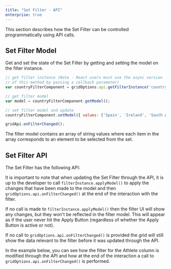 ```yaml
---
title: "Set Filter - API"
enterprise: true
---
```


This section describes how the Set Filter can be controlled programmatically using API calls.

## Set Filter Model

Get and set the state of the Set Filter by getting and setting the model on the filter instance.

```js
// get filter instance (Note - React users must use the async version
// of this method by passing a callback parameter)
var countryFilterComponent = gridOptions.api.getFilterInstance('country');

// get filter model
var model = countryFilterComponent.getModel();

// set filter model and update
countryFilterComponent.setModel({ values: ['Spain', 'Ireland', 'South Africa'] });

gridApi.onFilterChanged();
```

The filter model contains an array of string values where each item in the array corresponds to an element to be selected from the set.

## Set Filter API

The Set Filter has the following API:

<api-documentation sources='["grid-filter-api/resources/filterApi.json", "filter-provided/resources/providedFilters.json' section='api'></api-documentation>


It is important to note that when updating the Set Filter through the API, it is up to the developer to call `filterInstance.applyModel()` to apply the changes that have been made to the model and then `gridOptions.api.onFilterChanged()` at the end of the interaction with the filter.


If no call is made to `filterInstance.applyModel()` then the filter UI will show any changes, but they won't be reflected in the filter model. This will appear as if the user never hit the Apply Button (regardless of whether the Apply Button is active or not).


If no call to `gridOptions.api.onFilterChanged()` is provided the grid will still show the data relevant to the filter before it was updated through the API.

In the example below, you can see how the filter for the Athlete column is modified through the API and how at the end of the interaction a call to `gridOptions.api.onFilterChanged()` is performed.

<grid-example title='Set Filter API' name='set-filter-api' type='generated' options='{ "enterprise": true, "exampleHeight": 570, "modules": ["clientside", "setfilter", "menu", "filterpanel"] }'></grid-example>

